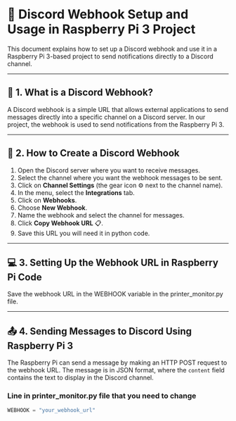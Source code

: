 # 🚀 Discord Webhook Setup and Usage in Raspberry Pi 3 Project

This document explains how to set up a Discord webhook and use it in a Raspberry Pi 3-based project to send notifications directly to a Discord channel.

---

## 🤔 1. What is a Discord Webhook?

A Discord webhook is a simple URL that allows external applications to send messages directly into a specific channel on a Discord server. In our project, the webhook is used to send notifications from the Raspberry Pi 3.

---

## 🔧 2. How to Create a Discord Webhook

1. Open the Discord server where you want to receive messages.
2. Select the channel where you want the webhook messages to be sent.
3. Click on **Channel Settings** (the gear icon ⚙️ next to the channel name).
4. In the menu, select the **Integrations** tab.
5. Click on **Webhooks**.
6. Choose **New Webhook**.
7. Name the webhook and select the channel for messages.
8. Click **Copy Webhook URL** 📋.
9. Save this URL you will need it in python code.

---

## 💻 3. Setting Up the Webhook URL in Raspberry Pi Code

Save the webhook URL in the WEBHOOK variable in the printer_monitor.py file.

---

## 📤 4. Sending Messages to Discord Using Raspberry Pi 3

The Raspberry Pi can send a message by making an HTTP POST request to the webhook URL. The message is in JSON format, where the `content` field contains the text to display in the Discord channel.

### Line in printer_monitor.py file that you need to change

```python
WEBHOOK = "your_webhook_url"
